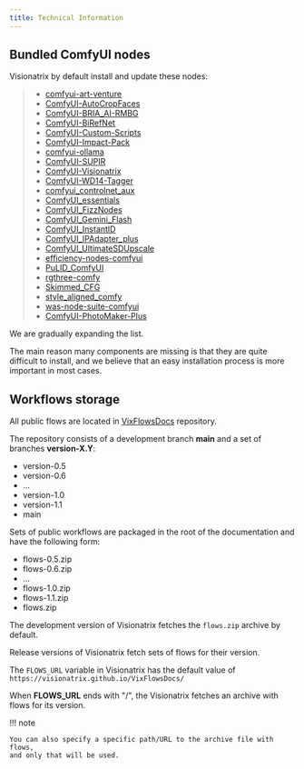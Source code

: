 ```yaml
---
title: Technical Information
---
```


## Bundled ComfyUI nodes

Visionatrix by default install and update these nodes:

> -   [comfyui-art-venture](https://github.com/Visionatrix/comfyui-art-venture)
> -   [ComfyUI-AutoCropFaces](https://github.com/Visionatrix/ComfyUI-AutoCropFaces)
> -   [ComfyUI-BRIA_AI-RMBG](https://github.com/Visionatrix/ComfyUI-BRIA_AI-RMBG)
> -   [ComfyUI-BiRefNet](https://github.com/Visionatrix/ComfyUI-BiRefNet)
> -   [ComfyUI-Custom-Scripts](https://github.com/Visionatrix/ComfyUI-Custom-Scripts)
> -   [ComfyUI-Impact-Pack](https://github.com/Visionatrix/ComfyUI-Impact-Pack)
> -   [comfyui-ollama](https://github.com/Visionatrix/comfyui-ollama)
> -   [ComfyUI-SUPIR](https://github.com/Visionatrix/ComfyUI-SUPIR)
> -   [ComfyUI-Visionatrix](https://github.com/Visionatrix/ComfyUI-Visionatrix)
> -   [ComfyUI-WD14-Tagger](https://github.com/Visionatrix/ComfyUI-WD14-Tagger)
> -   [comfyui_controlnet_aux](https://github.com/Visionatrix/comfyui_controlnet_aux)
> -   [ComfyUI_essentials](https://github.com/Visionatrix/ComfyUI_essentials)
> -   [ComfyUI_FizzNodes](https://github.com/Visionatrix/ComfyUI_FizzNodes)
> -   [ComfyUI_Gemini_Flash](https://github.com/Visionatrix/ComfyUI_Gemini_Flash)
> -   [ComfyUI_InstantID](https://github.com/Visionatrix/ComfyUI_InstantID)
> -   [ComfyUI_IPAdapter_plus](https://github.com/Visionatrix/ComfyUI_IPAdapter_plus)
> -   [ComfyUI_UltimateSDUpscale](https://github.com/Visionatrix/ComfyUI_UltimateSDUpscale)
> -   [efficiency-nodes-comfyui](https://github.com/Visionatrix/efficiency-nodes-comfyui)
> -   [PuLID_ComfyUI](https://github.com/Visionatrix/PuLID_ComfyUI)
> -   [rgthree-comfy](https://github.com/Visionatrix/rgthree-comfy)
> -   [Skimmed_CFG](https://github.com/Visionatrix/Skimmed_CFG)
> -   [style_aligned_comfy](https://github.com/Visionatrix/style_aligned_comfy)
> -   [was-node-suite-comfyui](https://github.com/Visionatrix/was-node-suite-comfyui)
> -   [ComfyUI-PhotoMaker-Plus](https://github.com/Visionatrix/ComfyUI-PhotoMaker-Plus)

We are gradually expanding the list.

The main reason many components are missing is that they are quite
difficult to install, and we believe that an easy installation process
is more important in most cases.

## Workflows storage

All public flows are located in
[VixFlowsDocs](https://github.com/Visionatrix/VixFlowsDocs) repository.

The repository consists of a development branch **main** and a set of
branches **version-X.Y**:

-   version-0.5
-   version-0.6
-   \...
-   version-1.0
-   version-1.1
-   main

Sets of public workflows are packaged in the root of the documentation
and have the following form:

-   flows-0.5.zip
-   flows-0.6.zip
-   \...
-   flows-1.0.zip
-   flows-1.1.zip
-   flows.zip

The development version of Visionatrix fetches the `flows.zip` archive
by default.

Release versions of Visionatrix fetch sets of flows for their version.

The `FLOWS_URL` variable in Visionatrix has the default value of
`https://visionatrix.github.io/VixFlowsDocs/`

When **FLOWS_URL** ends with "/", the Visionatrix fetches an archive with flows for its version.

!!! note

    You can also specify a specific path/URL to the archive file with flows,
    and only that will be used.
